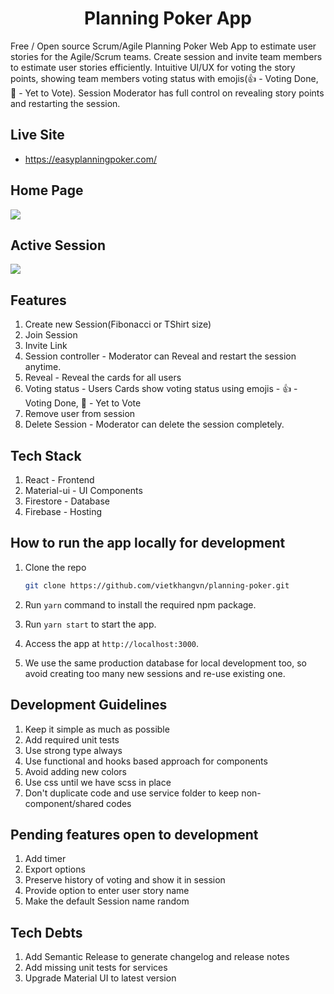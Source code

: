 
<h1 align="center">Planning Poker App</h1>

Free / Open source Scrum/Agile Planning Poker Web App to estimate user stories for the Agile/Scrum teams. Create session and invite team members to estimate user stories efficiently. Intuitive UI/UX for voting the story points, showing team members voting status with emojis(👍 - Voting Done, 🤔 - Yet to Vote). Session Moderator has full control on revealing story points and restarting the session.

## Live Site

- <https://easyplanningpoker.com/>

## Home Page

<img src="docs/HomePage.jpg"  />

## Active Session

<img src="docs/ActiveSession.jpg"  />

## Features

1. Create new Session(Fibonacci or TShirt size)
2. Join Session
3. Invite Link
4. Session controller - Moderator can Reveal and restart the session anytime.
5. Reveal - Reveal the cards for all users
6. Voting status - Users Cards show voting status using emojis - 👍 - Voting Done, 🤔 - Yet to Vote
7. Remove user from session
8. Delete Session - Moderator can delete the session completely.

## Tech Stack

1. React - Frontend
2. Material-ui - UI Components
3. Firestore - Database
4. Firebase - Hosting

## How to run the app locally for development

1. Clone the repo

    ```bash
    git clone https://github.com/vietkhangvn/planning-poker.git
    ```

2. Run `yarn` command to install the required npm package.
3. Run `yarn start` to start the app.
4. Access the app at `http://localhost:3000`.
5. We use the same production database for local development too, so avoid creating too many new sessions and re-use existing one.

## Development Guidelines

1. Keep it simple as much as possible
2. Add required unit tests
3. Use strong type always
4. Use functional and hooks based approach for components
5. Avoid adding new colors
6. Use css until we have scss in place
7. Don't duplicate code and use service folder to keep non-component/shared codes

## Pending features open to development

1. Add timer
2. Export options
3. Preserve history of voting and show it in session
4. Provide option to enter user story name
5. Make the default Session name random

## Tech Debts

1. Add Semantic Release to generate changelog and release notes
2. Add missing unit tests for services
3. Upgrade Material UI to latest version

